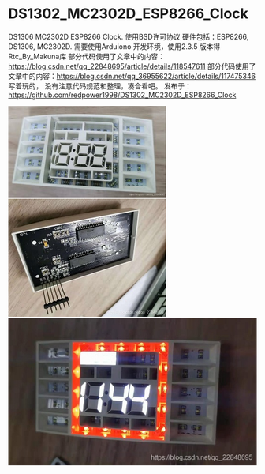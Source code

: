 # DS1302_MC2302D_ESP8266_Clock
DS1306 MC2302D ESP8266 Clock.
使用BSD许可协议
硬件包括：ESP8266, DS1306, MC2302D. 
需要使用Arduiono 开发环境，使用2.3.5 版本得Rtc_By_Makuna库
部分代码使用了文章中的内容：https://blog.csdn.net/qq_22848695/article/details/118547611
部分代码使用了文章中的内容：https://blog.csdn.net/qq_36955622/article/details/117475346
写着玩的， 没有注意代码规范和整理，凑合看吧。
发布于：https://github.com/redpower1998/DS1302_MC2302D_ESP8266_Clock

![使用的模块](1.jpg "使用的模块")
![使用的模块](2.jpg "使用的模块")
![使用的模块](3.jpg "使用的模块")

